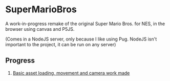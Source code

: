 # SuperMarioBros
A work-in-progress remake of the original Super Mario Bros. for NES, in the browser using canvas and P5JS.

(Comes in a NodeJS server, only because I like using Pug. NodeJS isn't important to the project, it can be run on any server)

## Progress
1. [Basic asset loading, movement and camera work made](http://i.imgur.com/WgcUSEh.gifv)
